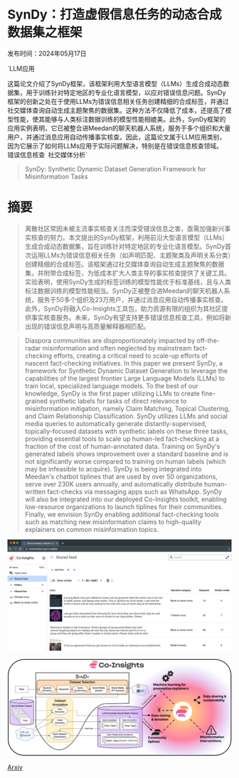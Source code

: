 # SynDy：打造虚假信息任务的动态合成数据集之框架

发布时间：2024年05月17日

`LLM应用

这篇论文介绍了SynDy框架，该框架利用大型语言模型（LLMs）生成合成动态数据集，用于训练针对特定地区的专业化语言模型，以应对错误信息问题。SynDy框架的创新之处在于使用LLMs为错误信息相关任务创建精细的合成标签，并通过社交媒体查询自动生成主题聚焦的数据集。这种方法不仅降低了成本，还提高了模型性能，使其能够与人类标注数据训练的模型性能相媲美。此外，SynDy框架的应用实例表明，它已被整合进Meedan的聊天机器人系统，服务于多个组织和大量用户，并通过消息应用自动传播事实核查。因此，这篇论文属于LLM应用类别，因为它展示了如何将LLMs应用于实际问题解决，特别是在错误信息核查领域。` `错误信息核查` `社交媒体分析`

> SynDy: Synthetic Dynamic Dataset Generation Framework for Misinformation Tasks

# 摘要

> 离散社区常因未被主流事实核查关注而深受错误信息之害，亟需加强新兴事实核查的努力。本文提出的SynDy框架，利用前沿大型语言模型（LLMs）生成合成动态数据集，旨在训练针对特定地区的专业化语言模型。SynDy首次运用LLMs为错误信息相关任务（如声明匹配、主题聚类及声明关系分类）创建精细的合成标签。该框架通过社交媒体查询自动生成主题聚焦的数据集，并附带合成标签，为低成本扩大人类主导的事实核查提供了关键工具。实验表明，使用SynDy生成的标签训练的模型性能优于标准基线，且与人类标注数据训练的模型性能相当。SynDy正被整合进Meedan的聊天机器人系统，服务于50多个组织及23万用户，并通过消息应用自动传播事实核查。此外，SynDy将融入Co-Insights工具包，助力资源有限的组织为其社区提供事实核查服务。未来，SynDy有望支持更多错误信息核查工具，例如将新出现的错误信息声明与高质量解释器相匹配。

> Diaspora communities are disproportionately impacted by off-the-radar misinformation and often neglected by mainstream fact-checking efforts, creating a critical need to scale-up efforts of nascent fact-checking initiatives. In this paper we present SynDy, a framework for Synthetic Dynamic Dataset Generation to leverage the capabilities of the largest frontier Large Language Models (LLMs) to train local, specialized language models. To the best of our knowledge, SynDy is the first paper utilizing LLMs to create fine-grained synthetic labels for tasks of direct relevance to misinformation mitigation, namely Claim Matching, Topical Clustering, and Claim Relationship Classification. SynDy utilizes LLMs and social media queries to automatically generate distantly-supervised, topically-focused datasets with synthetic labels on these three tasks, providing essential tools to scale up human-led fact-checking at a fraction of the cost of human-annotated data. Training on SynDy's generated labels shows improvement over a standard baseline and is not significantly worse compared to training on human labels (which may be infeasible to acquire). SynDy is being integrated into Meedan's chatbot tiplines that are used by over 50 organizations, serve over 230K users annually, and automatically distribute human-written fact-checks via messaging apps such as WhatsApp. SynDy will also be integrated into our deployed Co-Insights toolkit, enabling low-resource organizations to launch tiplines for their communities. Finally, we envision SynDy enabling additional fact-checking tools such as matching new misinformation claims to high-quality explainers on common misinformation topics.

![SynDy：打造虚假信息任务的动态合成数据集之框架](../../../paper_images/2405.10700/screenshot-figma-1-cropped-more.png)

![SynDy：打造虚假信息任务的动态合成数据集之框架](../../../paper_images/2405.10700/SynDy-fix.png)

[Arxiv](https://arxiv.org/abs/2405.10700)